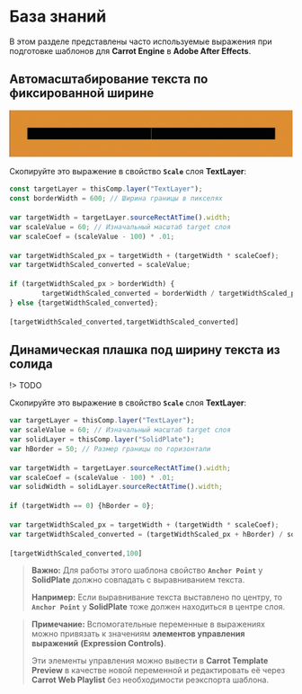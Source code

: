 ﻿# База знаний

В этом разделе представлены часто используемые выражения при подготовке шаблонов для **Carrot Engine** в **Adobe After Effects**.

## Автомасштабирование текста по фиксированной ширине
![Expression for Text Layer Scaling to Fixed Border](_images/expression_text-scale_border.gif)

Скопируйте это выражение в свойство **`Scale`** слоя **TextLayer**:

```javascript
const targetLayer = thisComp.layer("TextLayer");
const borderWidth = 600; // Ширина границы в пикселях

var targetWidth = targetLayer.sourceRectAtTime().width;
var scaleValue = 60; // Изначальный масштаб target слоя
var scaleCoef = (scaleValue - 100) * .01;

var targetWidthScaled_px = targetWidth + (targetWidth * scaleCoef);
var targetWidthScaled_converted = scaleValue;

if (targetWidthScaled_px > borderWidth) {
		targetWidthScaled_converted = borderWidth / targetWidthScaled_px * scaleValue;
} else {targetWidthScaled_converted};

[targetWidthScaled_converted,targetWidthScaled_converted]
```

## Динамическая плашка под ширину текста из солида
!> TODO

Скопируйте это выражение в свойство **`Scale`** слоя **TextLayer**:

```javascript
var targetLayer = thisComp.layer("TextLayer");
var scaleValue = 60; // Изначальный масштаб target слоя
var solidLayer = thisComp.layer("SolidPlate");
var hBorder = 50; // Размер границы по горизонтали

var targetWidth = targetLayer.sourceRectAtTime().width;
var scaleCoef = (scaleValue - 100) * .01;
var solidWidth = solidLayer.sourceRectAtTime().width;

if (targetWidth == 0) {hBorder = 0};

var targetWidthScaled_px = targetWidth + (targetWidth * scaleCoef);
var targetWidthScaled_converted = (targetWidthScaled_px + hBorder) / solidWidth * 100;

[targetWidthScaled_converted,100]
```
> **Важно:** Для работы этого шаблона свойство **`Anchor Point`** у **SolidPlate** должно совпадать с выравниванием текста.
>
>**Например:** Если выравнивание текста выставлено по центру, то **`Anchor Point`** у **SolidPlate** тоже должен находиться в центре слоя.

> **Примечание:** Вспомогательные переменные в выражениях можно привязать к значениям **элементов управления выражений** **(Expression Controls)**. 
>
> Эти элементы управления можно вывести в **Carrot Template Preview** в качестве новой переменной и редактировать её через **Carrot Web Playlist** без необходимости реэкспорта шаблона.